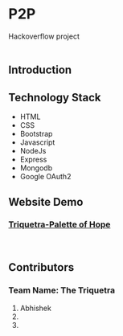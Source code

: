 # P2P
Hackoverflow project
<br>
<br>
## Introduction


## Technology Stack
<ul>
  <li>HTML</li>
  <li>CSS</li>
  <li>Bootstrap</li>
  <li>Javascript</li>
  <li>NodeJs</li>
  <li>Express</li>
  <li>Mongodb</li>
  <li>Google OAuth2</li>
</ul>

## Website Demo
### [Triquetra-Palette of Hope]()
<br>

## Contributors
### Team Name: The Triquetra
  1. Abhishek
  2. 
  3.
